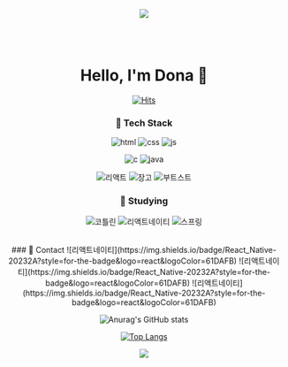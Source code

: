 <div align="center">
<img src="https://capsule-render.vercel.app/api?type=waving&color=BDBDC8&height=150&section=header" />


<br/><br/>
# Hello, I'm Dona 👋

<!-- 방문자 수 체크 -->
[![Hits](https://hits.seeyoufarm.com/api/count/incr/badge.svg?url=https%3A%2F%2Fgithub.com%2Fdona0123&count_bg=%23CACCC9&title_bg=%23555555&icon=&icon_color=%23E7E7E7&title=hits&edge_flat=false)](https://github.com/dona0123)          





### 🚀 Tech Stack 
![html](https://img.shields.io/badge/HTML5-E34F26?style=for-the-badge&logo=html5&logoColor=white) 
![css](https://img.shields.io/badge/CSS3-1572B6?style=for-the-badge&logo=css3&logoColor=white) 
![js](https://img.shields.io/badge/JavaScript-F7DF1E?style=for-the-badge&logo=JavaScript&logoColor=white) 

![c](https://img.shields.io/badge/C-00599C?style=for-the-badge&logo=c&logoColor=white) 
![java](https://img.shields.io/badge/Java-ED8B00?style=for-the-badge&logo=openjdk&logoColor=white) 

![리액트](https://img.shields.io/badge/React-20232A?style=for-the-badge&logo=react&logoColor=61DAFB) 
![장고](https://img.shields.io/badge/Django-092E20?style=for-the-badge&logo=django&logoColor=white) 
![부트스트](https://img.shields.io/badge/Bootstrap-563D7C?style=for-the-badge&logo=bootstrap&logoColor=white)          




### 📝 Studying 
![코틀린](https://img.shields.io/badge/Kotlin-0095D5?&style=for-the-badge&logo=kotlin&logoColor=white) 
![리액트네이티](https://img.shields.io/badge/React_Native-20232A?style=for-the-badge&logo=react&logoColor=61DAFB)
![스프링](https://img.shields.io/badge/Spring-6DB33F?style=for-the-badge&logo=spring&logoColor=white)          







<br/>
### 📱 Contact
![리액트네이티](https://img.shields.io/badge/React_Native-20232A?style=for-the-badge&logo=react&logoColor=61DAFB)
![리액트네이티](https://img.shields.io/badge/React_Native-20232A?style=for-the-badge&logo=react&logoColor=61DAFB)
![리액트네이티](https://img.shields.io/badge/React_Native-20232A?style=for-the-badge&logo=react&logoColor=61DAFB)



<!-- 깃허브 등급 -->
![Anurag's GitHub stats](https://github-readme-stats.vercel.app/api?username=dona0123&show_icons=true&theme=radical)



<!-- 사용 언어 비율 -->
[![Top Langs](https://github-readme-stats.vercel.app/api/top-langs/?username=dona0123&layout=compact)](https://github.com/dona0123/github-readme-stats)





<img src="https://capsule-render.vercel.app/api?type=waving&color=BDBDC8&height=150&section=footer" />
</div>


<!--
**dona0123/dona0123** is a ✨ _special_ ✨ repository because its `README.md` (this file) appears on your GitHub profile.

Here are some ideas to get you started:

- 🔭 I’m currently working on ...
- 🌱 I’m currently learning ...
- 👯 I’m looking to collaborate on ...
- 🤔 I’m looking for help with ...
- 💬 Ask me about ...
- 📫 How to reach me: ...
- 😄 Pronouns: ...
- ⚡ Fun fact: ...
-->
